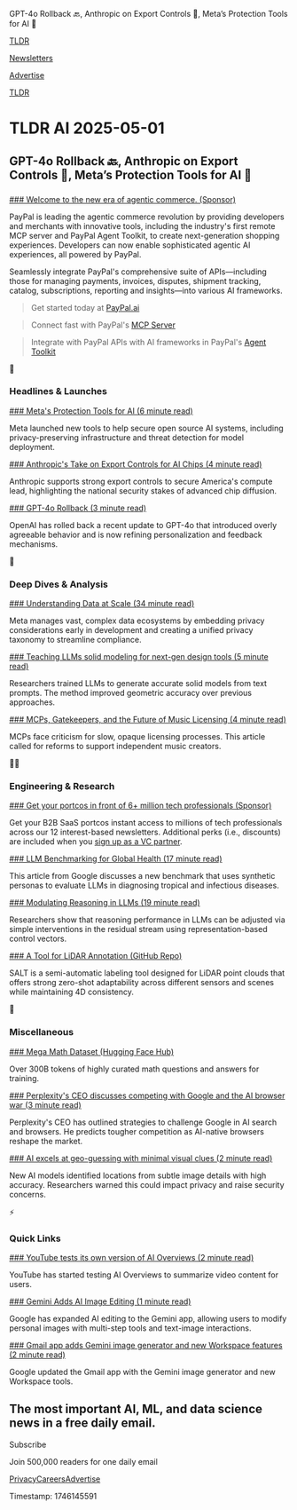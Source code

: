 GPT-4o Rollback 🔙, Anthropic on Export Controls 🚢, Meta’s Protection Tools for AI 🦺

[TLDR](/)

[Newsletters](/newsletters)

[Advertise](https://advertise.tldr.tech/)

[TLDR](/)

# TLDR AI 2025-05-01

## GPT-4o Rollback 🔙, Anthropic on Export Controls 🚢, Meta’s Protection Tools for AI 🦺

### 

[### Welcome to the new era of agentic commerce. (Sponsor)](https://www.paypal.ai/?utm_medium=tldremail&amp;utm_source=partner&amp;utm_campaign=agentic+ai&amp;utm_content=get+started)

PayPal is leading the agentic commerce revolution by providing developers and merchants with innovative tools, including the industry's first remote MCP server and PayPal Agent Toolkit, to create next-generation shopping experiences. Developers can now enable sophisticated agentic AI experiences, all powered by PayPal.

Seamlessly integrate PayPal's comprehensive suite of APIs—including those for managing payments, invoices, disputes, shipment tracking, catalog, subscriptions, reporting and insights—into various AI frameworks.

> Get started today at [PayPal.ai](https://www.paypal.ai/?utm_medium=tldremail&utm_source=partner&utm_campaign=agentic+ai&utm_content=get+started)

> Connect fast with PayPal's [MCP Server](https://developer.paypal.com/community/blog/paypal-model-context-protocol/?utm_medium=tldremail&utm_source=partner&utm_campaign=agentic+ai&utm_content=connect+fast)

> Integrate with PayPal APIs with AI frameworks in PayPal's [Agent Toolkit](https://developer.paypal.com/community/blog/paypal-agentic-ai-toolkit/?utm_medium=tldremail&utm_source=partner&utm_campaign=agentic+ai&utm_content=integrate)

🚀

### Headlines & Launches

[### Meta's Protection Tools for AI (6 minute read)](https://ai.meta.com/blog/ai-defenders-program-llama-protection-tools/?utm_source=tldrai)

Meta launched new tools to help secure open source AI systems, including privacy-preserving infrastructure and threat detection for model deployment.

[### Anthropic's Take on Export Controls for AI Chips (4 minute read)](https://www.anthropic.com/news/securing-america-s-compute-advantage-anthropic-s-position-on-the-diffusion-rule?utm_source=tldrai)

Anthropic supports strong export controls to secure America's compute lead, highlighting the national security stakes of advanced chip diffusion.

[### GPT-4o Rollback (3 minute read)](https://openai.com/index/sycophancy-in-gpt-4o/?utm_source=tldrai)

OpenAI has rolled back a recent update to GPT-4o that introduced overly agreeable behavior and is now refining personalization and feedback mechanisms.

🧠

### Deep Dives & Analysis

[### Understanding Data at Scale (34 minute read)](https://engineering.fb.com/2025/04/28/security/how-meta-understands-data-at-scale/?utm_source=tldrai)

Meta manages vast, complex data ecosystems by embedding privacy considerations early in development and creating a unified privacy taxonomy to streamline compliance.

[### Teaching LLMs solid modeling for next-gen design tools (5 minute read)](https://willpatrick.xyz/technology/2025/04/23/teaching-llms-how-to-solid-model.html?utm_source=tldrai)

Researchers trained LLMs to generate accurate solid models from text prompts. The method improved geometric accuracy over previous approaches.

[### MCPs, Gatekeepers, and the Future of Music Licensing (4 minute read)](https://iamcharliegraham.substack.com/p/mcps-gatekeepers-and-the-future-of?utm_source=tldrai)

MCPs face criticism for slow, opaque licensing processes. This article called for reforms to support independent music creators.

👨‍💻

### Engineering & Research

[### Get your portcos in front of 6+ million tech professionals (Sponsor)](https://advertise.tldr.tech/vc-firms/?utm_source=tldrai&amp;utm_medium=newsletter&amp;utm_campaign=secondary05012025)

Get your B2B SaaS portcos instant access to millions of tech professionals across our 12 interest-based newsletters. Additional perks (i.e., discounts) are included when you [sign up as a VC partner](https://advertise.tldr.tech/vc-firms/?utm_source=tldrai&utm_medium=newsletter&utm_campaign=secondary05012025).

[### LLM Benchmarking for Global Health (17 minute read)](https://research.google/blog/benchmarking-llms-for-global-health/?utm_source=tldrai)

This article from Google discusses a new benchmark that uses synthetic personas to evaluate LLMs in diagnosing tropical and infectious diseases.

[### Modulating Reasoning in LLMs (19 minute read)](https://arxiv.org/abs/2504.19483?utm_source=tldrai)

Researchers show that reasoning performance in LLMs can be adjusted via simple interventions in the residual stream using representation-based control vectors.

[### A Tool for LiDAR Annotation (GitHub Repo)](https://github.com/Cavendish518/SALT?utm_source=tldrai)

SALT is a semi-automatic labeling tool designed for LiDAR point clouds that offers strong zero-shot adaptability across different sensors and scenes while maintaining 4D consistency.

🎁

### Miscellaneous

[### Mega Math Dataset (Hugging Face Hub)](https://huggingface.co/datasets/LLM360/MegaMath?utm_source=tldrai)

Over 300B tokens of highly curated math questions and answers for training.

[### Perplexity's CEO discusses competing with Google and the AI browser war (3 minute read)](https://www.theverge.com/command-line-newsletter/656599/perplexitys-ceo-on-fighting-google-and-the-coming-ai-browser-war?utm_source=tldrai)

Perplexity's CEO has outlined strategies to challenge Google in AI search and browsers. He predicts tougher competition as AI-native browsers reshape the market.

[### AI excels at geo-guessing with minimal visual clues (2 minute read)](https://www.malwarebytes.com/blog/news/2025/04/ai-is-getting-creepy-good-at-geo-guessing?utm_source=tldrai)

New AI models identified locations from subtle image details with high accuracy. Researchers warned this could impact privacy and raise security concerns.

⚡️

### Quick Links

[### YouTube tests its own version of AI Overviews (2 minute read)](https://www.engadget.com/ai/youtube-is-testing-its-own-version-of-ai-overviews-145353147.html?utm_source=tldrai)

YouTube has started testing AI Overviews to summarize video content for users.

[### Gemini Adds AI Image Editing (1 minute read)](https://blog.google/products/gemini/image-editing/?utm_source=tldrai)

Google has expanded AI editing to the Gemini app, allowing users to modify personal images with multi-step tools and text-image interactions.

[### Gmail app adds Gemini image generator and new Workspace features (2 minute read)](https://www.theverge.com/news/656708/gmail-app-gemini-image-generator-workspace-ios-material-3?utm_source=tldrai)

Google updated the Gmail app with the Gemini image generator and new Workspace tools.

## The most important AI, ML, and data science news in a free daily email.

Subscribe

Join 500,000 readers for one daily email

[Privacy](/privacy)[Careers](https://jobs.ashbyhq.com/tldr.tech)[Advertise](/ai/advertise)

Timestamp: 1746145591